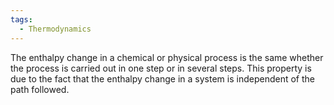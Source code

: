 ```yaml
---
tags:
  - Thermodynamics
---
```

The enthalpy change in a chemical or physical process is the same whether the process is carried out in one step or in several steps.
This property is due to the fact that the enthalpy change in a system is independent of the path followed.